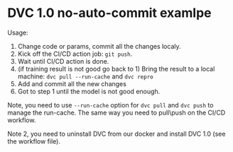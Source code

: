 # DVC 1.0 no-auto-commit examlpe

Usage:
1. Change code or params, commit all the changes localy.
2. Kick off the CI/CD action job: `git push`.
3. Wait until CI/CD action is done.
4. (if training result is not good go back to 1) Bring the result to a local machine: `dvc pull --run-cache` and `dvc repro`
5. Add and commit all the new changes
6. Got to step 1 until the model is not good enough.

Note, you need to use `--run-cache` option for `dvc pull` and `dvc push` to manage the run-cache. The same way you need to pull\push on the CI/CD workflow.

Note 2, you need to uninstall DVC from our docker and install DVC 1.0 (see the workflow file). 
